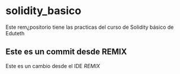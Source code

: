 # solidity_basico
Este rem¿positorio tiene las practicas del curso de Solidity básico de Eduteth

## Este es un commit desde REMIX 

Este es un cambio desde el IDE *REMIX*